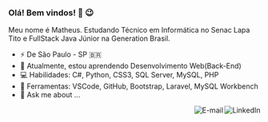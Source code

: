 ### Olá! Bem vindos! 👋 😉

Meu nome é Matheus. Estudando Técnico em Informática no Senac Lapa Tito e FullStack Java Júnior na Generation Brasil.

-  ⚡ De São Paulo - SP 🇧🇷
- 🌱 Atualmente, estou aprendendo Desenvolvimento Web(Back-End)
- 💻 Habilidades: C#, Python, CSS3, SQL Server, MySQL, PHP
- 💼 Ferramentas: VSCode, GitHub, Bootstrap, Laravel, MySQL Workbench
- 💬 Ask me about ...


<a href="https://www.linkedin.com/in/matheus-monteiro-41b54a181/">
  <img align="right" alt="LinkedIn" src="https://img.shields.io/badge/-LinkedIn-blue?style=flat-square&logo=Linkedin&logoColor=white&link=https://www.linkedin.com/in/isadora-rodrigues-stangarlin-48402b141/"/>
</a>
<a href="mailto:matheus.malmeida7@gmail.com">
  <img align="right" alt="E-mail" src="https://img.shields.io/badge/badge-Fale%20comigo!-brightgreen"/>
</a>
<!--
**MatheusMMonteiro/MatheusMMonteiro** is a ✨ _special_ ✨ repository because its `README.md` (this file) appears on your GitHub profile.

Here are some ideas to get you started:

- 🔭 I’m currently working on ...
- 🌱 I’m currently learning ...
- 👯 I’m looking to collaborate on ...
- 🤔 I’m looking for help with ...
- 💬 Ask me about ...
- 📫 How to reach me: ...
- 😄 Pronouns: ...
- ⚡ Fun fact: ...
-->
